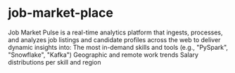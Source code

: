 # job-market-place
Job Market Pulse is a real-time analytics platform that ingests, processes, and analyzes job listings and candidate profiles across the web to deliver dynamic insights into:  The most in-demand skills and tools (e.g., "PySpark", "Snowflake", "Kafka")  Geographic and remote work trends  Salary distributions per skill and region
